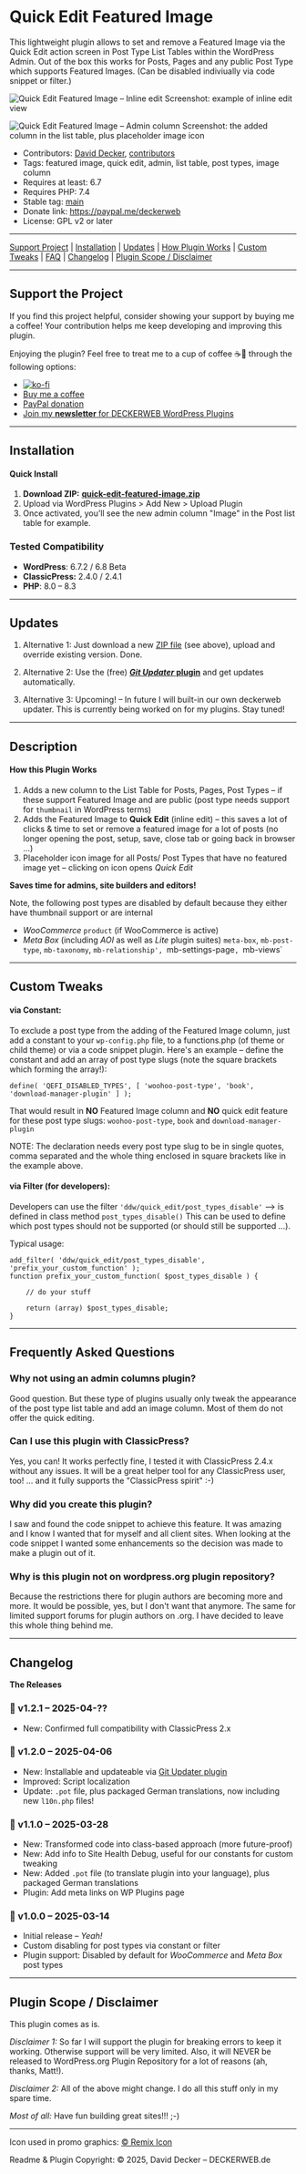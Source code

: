 # Quick Edit Featured Image

This lightweight plugin allows to set and remove a Featured Image via the Quick Edit action screen in Post Type List Tables within the WordPress Admin. Out of the box this works for Posts, Pages and any public Post Type which supports Featured Images. (Can be disabled indiviually via code snippet or filter.)

![Quick Edit Featured Image – Inline edit](https://raw.githubusercontent.com/deckerweb/quick-edit-featured-image/master/assets-github/screenshot-inline-edit.jpg)
Screenshot: example of inline edit view

![Quick Edit Featured Image – Admin column](https://raw.githubusercontent.com/deckerweb/quick-edit-featured-image/master/assets-github/screenshot-admin-column.jpg)
Screenshot: the added column in the list table, plus placeholder image icon

* Contributors: [David Decker](https://github.com/deckerweb), [contributors](https://github.com/deckerweb/quick-edit-featured-image/graphs/contributors)
* Tags: featured image, quick edit, admin, list table, post types, image column
* Requires at least: 6.7
* Requires PHP: 7.4
* Stable tag: [main](https://github.com/deckerweb/quick-edit-featured-image/releases/latest)
* Donate link: https://paypal.me/deckerweb
* License: GPL v2 or later

---

[Support Project](#support-the-project) | [Installation](#installation) | [Updates](#updates) | [How Plugin Works](#description) | [Custom Tweaks](#custom-tweaks) | [FAQ](#frequently-asked-questions) | [Changelog](#changelog) | [Plugin Scope / Disclaimer](#plugin-scope--disclaimer)

---

## Support the Project

If you find this project helpful, consider showing your support by buying me a coffee! Your contribution helps me keep developing and improving this plugin.

Enjoying the plugin? Feel free to treat me to a cup of coffee ☕🙂 through the following options:

- [![ko-fi](https://ko-fi.com/img/githubbutton_sm.svg)](https://ko-fi.com/W7W81BNTZE)
- [Buy me a coffee](https://buymeacoffee.com/daveshine)
- [PayPal donation](https://paypal.me/deckerweb)
- [Join my **newsletter** for DECKERWEB WordPress Plugins](https://eepurl.com/gbAUUn)

---

## Installation 

#### **Quick Install**
1. **Download ZIP:** [**quick-edit-featured-image.zip**](https://github.com/deckerweb/quick-edit-featured-image/releases/latest/download/quick-edit-featured-image.zip)
2. Upload via WordPress Plugins > Add New > Upload Plugin
3. Once activated, you’ll see the new admin column "Image" in the Post list table for example.

### Tested Compatibility
- **WordPress**: 6.7.2 / 6.8 Beta
- **ClassicPress:** 2.4.0 / 2.4.1
- **PHP**: 8.0 – 8.3

---

## Updates 

1) Alternative 1: Just download a new [ZIP file](https://github.com/deckerweb/quick-edit-featured-image/releases/latest/download/quick-edit-featured-image.zip) (see above), upload and override existing version. Done.

2) Alternative 2: Use the (free) [**_Git Updater_ plugin**](https://git-updater.com/) and get updates automatically.

3) Alternative 3: Upcoming! – In future I will built-in our own deckerweb updater. This is currently being worked on for my plugins. Stay tuned!

---

## Description 

#### How this Plugin Works

1. Adds a new column to the List Table for Posts, Pages, Post Types – if these support Featured Image and are public (post type needs support for `thumbnail` in WordPress terms)
2. Adds the Featured Image to **Quick Edit** (inline edit) – this saves a lot of clicks & time to set or remove a featured image for a lot of posts (no longer opening the post, setup, save, close tab or going back in browser ...)
3. Placeholder icon image for all Posts/ Post Types that have no featured image yet – clicking on icon opens _Quick Edit_

**Saves time for admins, site builders and editors!**

Note, the following post types are disabled by default because they either have thumbnail support or are internal
* _WooCommerce_ `product` (if WooCommerce is active)
* _Meta Box_ (including _AOI_ as well as _Lite_ plugin suites)  `meta-box`, `mb-post-type`, `mb-taxonomy`, `mb-relationship', `mb-settings-page`, `mb-views`

---

## Custom Tweaks

#### via Constant:

To exclude a post type from the adding of the Featured Image column, just add a constant to your `wp-config.php` file, to a functions.php (of theme or child theme) or via a code snippet plugin. Here's an example – define the constant and add an array of post type slugs (note the square brackets which forming the array!):
```
define( 'QEFI_DISABLED_TYPES', [ 'woohoo-post-type', 'book', 'download-manager-plugin' ] );
```

That would result in **NO** Featured Image column and **NO** quick edit feature for these post type slugs: `woohoo-post-type`, `book` and `download-manager-plugin`

NOTE: The declaration needs every post type slug to be in single quotes, comma separated and the whole thing enclosed in square brackets like in the example above. 


#### via Filter (for developers):

Developers can use the filter `'ddw/quick_edit/post_types_disable'` --> is defined in class method `post_types_disable()`
This can be used to define which post types should not be supported (or should still be supported ...).

Typical usage:
```
add_filter( 'ddw/quick_edit/post_types_disable', 'prefix_your_custom_function' );
function prefix_your_custom_function( $post_types_disable ) {

	// do your stuff
	
	return (array) $post_types_disable;
}
```

---

## Frequently Asked Questions 

### Why not using an admin columns plugin? 
Good question. But these type of plugins usually only tweak the appearance of the post type list table and add an image column. Most of them do not offer the quick editing.


### Can I use this plugin with ClassicPress? 
Yes, you can! It works perfectly fine, I tested it with ClassicPress 2.4.x without any issues. It will be a great helper tool for any ClassicPress user, too! ... and it fully supports the "ClassicPress spirit" :-)


### Why did you create this plugin? 
I saw and found the code snippet to achieve this feature. It was amazing and I know I wanted that for myself and all client sites. When looking at the code snippet I wanted some enhancements so the decision was made to make a plugin out of it.


### Why is this plugin not on wordpress.org plugin repository? 
Because the restrictions there for plugin authors are becoming more and more. It would be possible, yes, but I don't want that anymore. The same for limited support forums for plugin authors on .org. I have decided to leave this whole thing behind me.


---

## Changelog 

**The Releases**

### 🎉 v1.2.1 – 2025-04-??
* New: Confirmed full compatibility with ClassicPress 2.x

### 🎉 v1.2.0 – 2025-04-06
* New: Installable and updateable via [Git Updater plugin](https://git-updater.com/)
* Improved: Script localization
* Update: `.pot` file, plus packaged German translations, now including new `l10n.php` files!

### 🎉 v1.1.0 – 2025-03-28
* New: Transformed code into class-based approach (more future-proof)
* New: Add info to Site Health Debug, useful for our constants for custom tweaking
* New: Added `.pot` file (to translate plugin into your language), plus packaged German translations
* Plugin: Add meta links on WP Plugins page

### 🎉 v1.0.0 – 2025-03-14
* Initial release – _Yeah!_
* Custom disabling for post types via constant or filter
* Plugin support: Disabled by default for _WooCommerce_ and _Meta Box_ post types

---

## Plugin Scope / Disclaimer

This plugin comes as is.

_Disclaimer 1:_ So far I will support the plugin for breaking errors to keep it working. Otherwise support will be very limited. Also, it will NEVER be released to WordPress.org Plugin Repository for a lot of reasons (ah, thanks, Matt!).

_Disclaimer 2:_ All of the above might change. I do all this stuff only in my spare time.

_Most of all:_ Have fun building great sites!!! ;-)

---

Icon used in promo graphics: [© Remix Icon](https://remixicon.com/)

Readme & Plugin Copyright: © 2025, David Decker – DECKERWEB.de